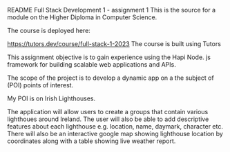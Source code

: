 README
Full Stack Development 1 - assignment 1
This is the source for a module on the Higher Diploma in Computer Science.

The course is deployed here:

https://tutors.dev/course/full-stack-1-2023
The course is built using Tutors


This assignment objective is to gain experience using the Hapi Node. js framework for building scalable web applications and APIs.

The scope of the project is to develop a dynamic app on a the subject of (POI) points of interest.

My POI is on Irish Lighthouses. 

The application will allow users to create a groups that contain various lighthoues around Ireland.
The user will also be able to add descriptive features about each lighthouse e.g. location, name, daymark, character etc.
There will also be an interactive google map showing lighthouse location by coordinates along with a table showing live weather report. 

